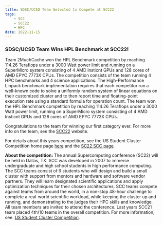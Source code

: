 ```yaml
---
title: SDSC/UCSD Team Selected to Compete at SCC22
tags:
    - SCC
    - SCC22
    - HPC
date: 2022-11-15
---
```


<h3>SDSC/UCSD Team Wins HPL Benchmark at SCC22!</h3>
<p>
Team 2MuchCache won the HPL Benchmark competition by reaching 114.26 Teraflops under a 3000 Watt power limit and running on a SuperMicro system consisting of  4 AMD Insticnt GPUs and 128 cores of AMD EPYC 7773X CPUs.
The competition consists of the team running 4 HPC benchmarks and 4 science applications. The High-Performance Linpack benchmark implementation requires that each competitor run a well-known code to solve a uniformly random system of linear equations on their customized cluster and to then report time and floating-point execution rate using a standard formula for operation count.  The team won the HPL Benchmark competition by reaching 114.26 Teraflops under a 3000 Watt power limit, running on a SuperMicro system consisting of  4 AMD Insticnt GPUs and 128 cores of AMD EPYC 7773X CPUs.

Congratulations to the team for winning our first category ever. For more info on the team, see the [SCC22](https://hpc-students.sdsc.edu/scc/scc22/) website.
</p>
<p>
For details about this years competition, see the US Student Cluster Competition home page <a href="https://www.studentclustercompetition.us/">here</a> and the <a href="https://sc22.supercomputing.org/program/studentssc/student-cluster-competition/">SC22 SCC page</a>.
</p>
<p>
<b>About the competition:</b> The annual Supercomputing conference (SC22) will be held in Dallas, TX. SCC was developed in 2007 to immerse undergraduate and high school students in high performance computing. The SCC teams consist of 6 students who will design and build a small cluster with support from mentors and hardware and software vendor partners. They will learn designated scientific applications and apply optimization techniques for their chosen architectures. SCC teams compete against teams from around the world, in a non-stop 48-hour challenge to complete a real-world scientific workload, while keeping the cluster up and running, and demonstrating to the judges their HPC skills and knowledge. All team members are invited to attend the conference. Last years SCC21 team placed 4th/10 teams in the overall competition. For more information, see: <a href="https://studentclustercompetition.us/">US Student Cluster Competition</a>.
</p>
